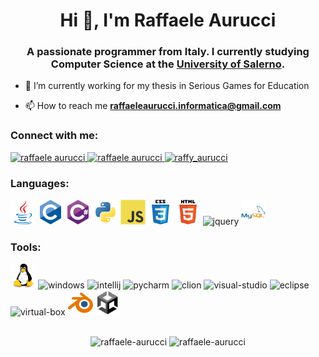 <h1 align="center">Hi 👋, I'm Raffaele Aurucci</h1>
<h3 align="center">A passionate programmer from Italy. I currently studying Computer Science at the <a href="https://www.unisa.it/" target="_blank"> University of Salerno</a>.
</h3>

- 🌱 I’m currently working for my thesis in Serious Games for Education

- 📫 How to reach me **raffaeleaurucci.informatica@gmail.com**

<h3 align="left">Connect with me:</h3>

<p align="left">

  <a href="https://linkedin.com/in/raffaele-aurucci-3b2135244" target="_blank">
    <img src="https://raw.githubusercontent.com/rahuldkjain/github-profile-readme-generator/master/src/images/icons/Social/linked-in-alt.svg" alt="raffaele aurucci" height="30" width="40" />
  </a>

  <a href="https://fb.com/raf.aurucci" target="_blank">
    <img src="https://raw.githubusercontent.com/rahuldkjain/github-profile-readme-generator/master/src/images/icons/Social/facebook.svg" alt="raffaele aurucci" height="30" width="40" />
  </a>

  <a href="https://instagram.com/raffy_aurucci" target="_blank">
    <img src="https://raw.githubusercontent.com/rahuldkjain/github-profile-readme-generator/master/src/images/icons/Social/instagram.svg" alt="raffy_aurucci" height="30" width="40" />
  </a>
  
</p>

<h3 align="left">Languages:</h3>

<p align="left"> 

  <img src="https://raw.githubusercontent.com/devicons/devicon/master/icons/java/java-original.svg" alt="java" width="40" height="40"/>

  <img src="https://raw.githubusercontent.com/devicons/devicon/master/icons/c/c-original.svg" alt="c" width="40" height="40"/>

  <img src="https://github.com/devicons/devicon/blob/master/icons/csharp/csharp-original.svg" alt="c#" width="40" height="40"/>  

  <img src="https://raw.githubusercontent.com/devicons/devicon/master/icons/python/python-original.svg" alt="python" width="40" height="40"/> 

  <img src="https://raw.githubusercontent.com/devicons/devicon/master/icons/javascript/javascript-original.svg" alt="javascript" width="40" height="40"/>

  <img src="https://raw.githubusercontent.com/devicons/devicon/master/icons/css3/css3-original-wordmark.svg" alt="css3" width="40" height="40"/>

  <img src="https://raw.githubusercontent.com/devicons/devicon/master/icons/html5/html5-original-wordmark.svg" alt="html5" width="40" height="40"/>

  <img src="https://openjsf.org/wp-content/uploads/sites/84/2019/10/jquery-logo-vertical_large_square.png" alt="jquery" width="40" height="40"/>

  <img src="https://raw.githubusercontent.com/devicons/devicon/master/icons/mysql/mysql-original-wordmark.svg" alt="mysql" width="40" height="40"/>  

</p>

<h3 align="left">Tools:</h3>

<p align="left"> 

  <img src="https://raw.githubusercontent.com/devicons/devicon/master/icons/linux/linux-original.svg" alt="linux" width="40" height="40"/> 

  <img src="https://upload.wikimedia.org/wikipedia/commons/thumb/5/5f/Windows_logo_-_2012.svg/800px-Windows_logo_-_2012.svg.png" alt="windows" width="40" height="40"/>

  <img src="https://upload.wikimedia.org/wikipedia/commons/9/9c/IntelliJ_IDEA_Icon.svg" alt="intellij" width="40" height="40"/>

  <img src="https://upload.wikimedia.org/wikipedia/commons/1/1d/PyCharm_Icon.svg" alt="pycharm" width="40" height="40"/>
  
  <img src="https://upload.wikimedia.org/wikipedia/commons/thumb/6/62/Clion.svg/1024px-Clion.svg.png" alt="clion" width="40" height="40"/>

  <img src="https://upload.wikimedia.org/wikipedia/commons/9/9a/Visual_Studio_Code_1.35_icon.svg" alt="visual-studio" width="40" height="40"/>

  <img src="https://upload.wikimedia.org/wikipedia/commons/f/fc/Vista-eclipse.png" alt="eclipse" width="40" height="40"/> 

  <img src="https://upload.wikimedia.org/wikipedia/commons/d/d5/Virtualbox_logo.png" alt="virtual-box" width="40" height="40"/> 

  <img src="https://github.com/devicons/devicon/blob/master/icons/blender/blender-original.svg" alt="virtual-box" width="40" height="40"/>

  <img src="https://github.com/devicons/devicon/blob/master/icons/unity/unity-original.svg" alt="unity" width="40" height="40"/>

</p>

<br>

<div align="center">
  <img src="https://github-readme-stats.vercel.app/api/top-langs?username=raffaele-aurucci&langs_count=10&count_private=true&show_icons=true&theme=dark&layout=compact&include_all_commits=true" alt="raffaele-aurucci"  style="height: 140px;"/>
  <img src="https://github-readme-stats.vercel.app/api?username=raffaele-aurucci&count_private=true&show_icons=true&theme=dark&layout=compact" alt="raffaele-aurucci" style="height: 140px;"/>
</div>


